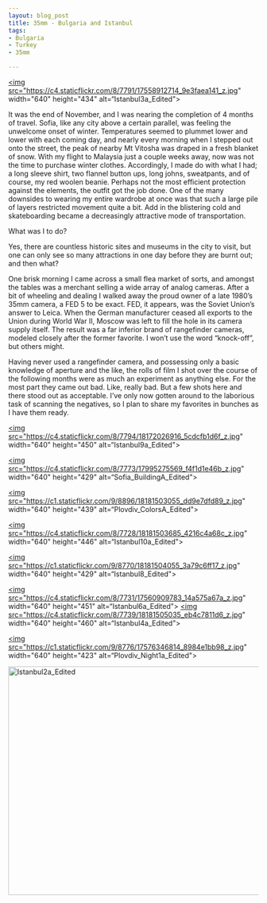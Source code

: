 ```yaml
---
layout: blog_post
title: 35mm - Bulgaria and Istanbul
tags: 
- Bulgaria
- Turkey
- 35mm

---
```


<a href="https://www.flickr.com/photos/125061170@N06/17558912714" title="Istanbul3a_Edited by Kevin Bicknell, on Flickr"><img src="https://c4.staticflickr.com/8/7791/17558912714_9e3faea141_z.jpg" width="640" height="434" alt=“Istanbul3a_Edited"></a>

It was the end of November, and I was nearing the completion of 4 months of travel.  Sofia, like any city above a certain parallel, was feeling the unwelcome onset of winter.  Temperatures seemed to plummet lower and lower with each coming day, and nearly every morning when I stepped out onto the street, the peak of nearby Mt Vitosha was draped in a fresh blanket of snow.  With my flight to Malaysia just a couple weeks away, now was not the time to purchase winter clothes. Accordingly, I made do with what I had; a long sleeve shirt, two flannel button ups, long johns, sweatpants, and of course, my red woolen beanie.  Perhaps not the most efficient protection against the elements, the outfit got the job done. One of the many downsides to wearing my entire wardrobe at once was that such a large pile of layers restricted movement quite a bit. Add in the blistering cold and skateboarding became a decreasingly attractive mode of transportation. 

What was I to do? 

Yes, there are countless historic sites and museums in the city to visit, but one can only see so many attractions in one day before they are burnt out; and then what?

One brisk morning I came across a small flea market of sorts, and amongst the tables was a merchant selling a wide array of analog cameras.  After a bit of wheeling and dealing I walked away the proud owner of a late 1980’s 35mm camera, a FED 5 to be exact.  FED, it appears, was the Soviet Union’s answer to Leica. When the German manufacturer ceased all exports to the Union during World War II, Moscow was left to fill the hole in its camera supply itself. The result was a far inferior brand of rangefinder cameras, modeled closely after the former favorite. I won’t use the word “knock-off”, but others might.

Having never used a rangefinder camera, and possessing only a basic knowledge of aperture and the like, the rolls of film I shot over the course of the following months were as much an experiment as anything else. For the most part they came out bad. Like, really bad. But a few shots here and there stood out as acceptable. I’ve only now gotten around to the laborious task of scanning the negatives, so I plan to share my favorites in bunches as I have them ready.

<a href="https://www.flickr.com/photos/125061170@N06/18172026916" title="Istanbul9a_Edited by Kevin Bicknell, on Flickr"><img src="https://c4.staticflickr.com/8/7794/18172026916_5cdcfb1d6f_z.jpg" width="640" height="450" alt=“Istanbul9a_Edited"></a>

<a href="https://www.flickr.com/photos/125061170@N06/17995275569" title="Sofia_BuildingA_Edited by Kevin Bicknell, on Flickr"><img src="https://c4.staticflickr.com/8/7773/17995275569_f4f1d1e46b_z.jpg" width="640" height="429" alt=“Sofia_BuildingA_Edited"></a>

<a href="https://www.flickr.com/photos/125061170@N06/18181503055" title="Plovdiv_ColorsA_Edited by Kevin Bicknell, on Flickr"><img src="https://c1.staticflickr.com/9/8896/18181503055_dd9e7dfd89_z.jpg" width="640" height="439" alt=“Plovdiv_ColorsA_Edited"></a>

<a href="https://www.flickr.com/photos/125061170@N06/18181503685" title="Istanbul10a_Edited by Kevin Bicknell, on Flickr"><img src="https://c4.staticflickr.com/8/7728/18181503685_4216c4a68c_z.jpg" width="640" height="446" alt=“Istanbul10a_Edited"></a>

<a href="https://www.flickr.com/photos/125061170@N06/18181504055" title="Istanbul8_Edited by Kevin Bicknell, on Flickr"><img src="https://c1.staticflickr.com/9/8770/18181504055_3a79c6ff17_z.jpg" width="640" height="429" alt=“Istanbul8_Edited"></a>

<a href="https://www.flickr.com/photos/125061170@N06/17560909783" title="Istanbul6a_Edited by Kevin Bicknell, on Flickr"><img src="https://c4.staticflickr.com/8/7731/17560909783_14a575a67a_z.jpg" width="640" height="451" alt=“Istanbul6a_Edited"></a>
<a href="https://www.flickr.com/photos/125061170@N06/18181505035" title="Istanbul4a_Edited by Kevin Bicknell, on Flickr"><img src="https://c4.staticflickr.com/8/7739/18181505035_eb4c7811d6_z.jpg" width="640" height="460" alt=“Istanbul4a_Edited"></a>

<a href="https://www.flickr.com/photos/125061170@N06/17576346814" title="Plovdiv_Night1a_Edited by Kevin Bicknell, on Flickr"><img src="https://c1.staticflickr.com/9/8776/17576346814_8984e1bb98_z.jpg" width="640" height="423" alt=“Plovdiv_Night1a_Edited"></a>

<a href="https://www.flickr.com/photos/125061170@N06/18155003476" title="Istanbul2a_Edited by Kevin Bicknell, on Flickr"><img src="https://c1.staticflickr.com/9/8792/18155003476_9f3281aa92_z.jpg" width="640" height="460" alt="Istanbul2a_Edited"></a>
